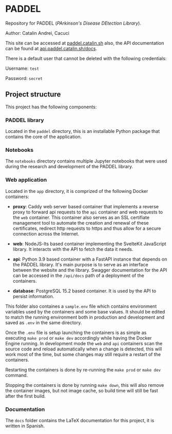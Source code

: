 # PADDEL
Repository for PADDEL (*PArkinson's Disease DEtection Library*).

Author: Catalin Andrei, Cacuci

This site can be accessed at [paddel.catalin.sh](https://paddel.catalin.sh)
also, the API documentation can be found at
[api.paddel.catalin.sh/docs](https://api.paddel.catalin.sh/docs).

There is a default user that cannot be deleted with the following credentials:

Username: `test`

Password: `secret`

## Project structure
This project has the following components:

### PADDEL library
Located in the `paddel` directory, this is an installable Python package that
contains the core of the application.

### Notebooks
The `notebooks` directory contains multiple Jupyter notebooks that were used
during the research and development of the PADDEL library.

### Web application
Located in the `app` directory, it is comprized of the following Docker containers:

- **proxy**: Caddy web server based container that implements a reverse proxy to
  forward api requests to the `api` container and web requests to the `web`
  container. This container also serves as an SSL certifiate management tool to
  automate the creation and renewal of these certificates, redirect http
  requests to https and thus allow for a secure connection across the Internet.

- **web**: NodeJS-lts based container implementing the SvelteKit JavaScript
  library. It interacts with the API to fetch the data it needs.

- **api**: Python 3.9 based container with a FastAPI instance that depends on
  the PADDEL library. It's main purpose is to serve as an interface between the
  website and the library. Swagger documentation for the API can be accessed in
  the `/api/docs` path of a deployment of the containers.

- **database**: PostgreSQL 15.2 based container. It is used by the API to
  persist information.

This folder also containes a `sample.env` file which contains environment
variables used by the containers and some base values. It should be edited to
match the running environment both in production and development and saved as
`.env` in the same directory.

Once the `.env` file is setup launching the containers is as simple as executing
`make prod` or `make dev` accordingly while having the Docker Engine running. In
development mode the `web` and `api` containers scan the source code and reload
automatically when a change is detected, this will work most of the time, but
some changes may still require a restart of the containers.

Restarting the containers is done by re-running the `make prod` or `make dev`
command.

Stopping the containers is done by running `make down`, this will also remove
the container images, but not image cache, so build time will still be fast
after the first build.

### Documentation
The `docs` folder contains the LaTeX documentation for this project, it is
written in Spanish.
